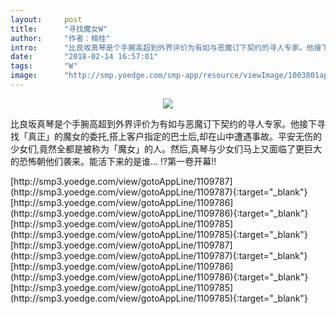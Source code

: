 ```yaml
---
layout:     post
title:      "寻找魔女W"
author:     "作者：楠桂"
intro:      "比良坂真琴是个手腕高超到外界评价为有如与恶魔订下契约的寻人专家。他接下寻找「真正」的魔女的委托,搭上客户指定的巴士后,却在山中遭遇事故。平安无伤的少女们,竟然全都是被称为「魔女」的人。然后,真琴与少女们马上又面临了更巨大的恐怖朝他们袭来。能活下来的是谁… !?第一卷开幕!!"
date:       "2018-02-14 16:57:01"
tags:       "W"
image:      "http://smp.yoedge.com/smp-app/resource/viewImage/1003801appline.png"
---
```

<div style="text-align: center">
<p><img src="http://smp.yoedge.com/smp-app/resource/viewImage/1003801appline.png"/></p>
</div>
<p class="post-meta">
<span>比良坂真琴是个手腕高超到外界评价为有如与恶魔订下契约的寻人专家。他接下寻找「真正」的魔女的委托,搭上客户指定的巴士后,却在山中遭遇事故。平安无伤的少女们,竟然全都是被称为「魔女」的人。然后,真琴与少女们马上又面临了更巨大的恐怖朝他们袭来。能活下来的是谁… !?第一卷开幕!!</span>
</p>
[http://smp3.yoedge.com/view/gotoAppLine/1109787](http://smp3.yoedge.com/view/gotoAppLine/1109787){:target="_blank"}
[http://smp3.yoedge.com/view/gotoAppLine/1109786](http://smp3.yoedge.com/view/gotoAppLine/1109786){:target="_blank"}
[http://smp3.yoedge.com/view/gotoAppLine/1109785](http://smp3.yoedge.com/view/gotoAppLine/1109785){:target="_blank"}
[http://smp3.yoedge.com/view/gotoAppLine/1109787](http://smp3.yoedge.com/view/gotoAppLine/1109787){:target="_blank"}
[http://smp3.yoedge.com/view/gotoAppLine/1109786](http://smp3.yoedge.com/view/gotoAppLine/1109786){:target="_blank"}
[http://smp3.yoedge.com/view/gotoAppLine/1109785](http://smp3.yoedge.com/view/gotoAppLine/1109785){:target="_blank"}


